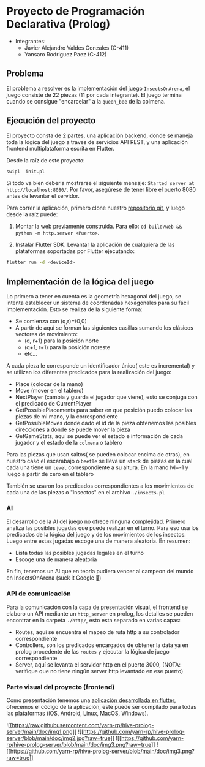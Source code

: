 # Proyecto de Programación Declarativa (Prolog)

- Integrantes:
  - Javier Alejandro Valdes Gonzales (C-411)
  - Yansaro Rodriguez Paez (C-412)

## Problema

El problema a resolver es la implementación del juego `InsectsOnArena`, el juego consiste de 22 piezas (11 por cada integrante). El juego termina cuando se consigue "encarcelar" a la `queen_bee` de la colmena.

## Ejecución del proyecto

El proyecto consta de 2 partes, una aplicación backend, donde se maneja toda la lógica del juego a traves de servicios API REST, y una aplicación frontend multiplataforma escrita en Flutter.

Desde la raíz de este proyecto:

```bash
swipl  init.pl
```

Si todo va bien deberia mostrarse el siguiente mensaje:
`Started server at http://localhost:8080/`. Por favor, asegúrese de tener libre el puerto 8080 antes de levantar el servidor.

Para correr la aplicación, primero clone nuestro [repositorio git](https://github.com/yarn-rp/hive_game_client.git), y luego desde la raíz puede:

1. Montar la web previamente construida. Para ello: `cd build/web && python -m http.server <Puerto>`.

2. Instalar Flutter SDK. Levantar la aplicación de cualquiera de las plataformas soportadas por Flutter ejecutando:

```bash
flutter run -d <deviceId>
```

## Implementación de la lógica del juego

Lo primero a tener en cuenta es la geometría hexagonal del juego, se intenta establecer un sistema de coordenadas hexagonales para su fácil implementación. Esto se realiza de la siguiente forma:

- Se comienza con (q,r)=(0,0)
- A partir de aquí se forman las siguientes casillas sumando los clásicos vectores de movimiento:
  - (q, r+1) para la posición norte
  - (q+1, r+1) para la posición noreste
  - etc...

A cada pieza le corresponde un identificador único( este es incremental) y se utilizan los diferentes predicados para la realización del juego:

- Place (colocar de la mano)
- Move (mover en el tablero)
- NextPlayer (cambia y guarda el jugador que viene), esto se conjuga con el predicado de CurrentPlayer
- GetPossiblePlacements para saber en que posición puedo colocar las piezas de mi mano, y la correspondiente
- GetPossibleMoves donde dado el id de la pieza obtenemos las posibles direcciones a donde se puede mover la pieza
- GetGameStats, aquí se puede ver el estado e información de cada jugador y el estado de la `colmena` o tablero

Para las piezas que usan saltos( se pueden colocar encima de otras), en nuestro caso el escarabajo o `beetle` se lleva un `stack` de piezas en la cual cada una tiene un `level` correspondiente a su altura. En la mano lvl=-1 y luego a partir de cero en el tablero

También se usaron los predicados correspondientes a los movimientos de cada una de las piezas o "insectos" en el archivo `./insects.pl`

### AI

El desarrollo de la AI del juego no ofrece ninguna complejidad. Primero analiza las posibles jugadas que puede realizar en el turno. Para eso usa los predicados de la lógica del juego y de los movimientos de los insectos. Luego entre estas jugadas escoge una de manera aleatoria. En resumen:

- Lista todas las posibles jugadas legales en el turno
- Escoge una de manera aleatoria

En fin, tenemos un AI que en teoría pudiera vencer al campeon del mundo en InsectsOnArena (suck it Google 💪)

### API de comunicación

Para la comunicación con la capa de presentación visual, el frontend se elaboro un API mediante un `http_server` en prolog, los detalles se pueden encontrar en la carpeta `./http/`, esto esta separado en varias capas:

- Routes, aquí se encuentra el mapeo de ruta http a su controlador correspondiente
- Controllers, son los predicados encargados de obtener la data ya en prolog procedente de las `routes` y ejecutar la lógica de juego correspondiente
- Server, aquí se levanta el servidor http en el puerto 3000, (NOTA: verifique que no tiene ningún server http levantado en ese puerto)

### Parte visual del proyecto (frontend)

Como presentación tenemos una [aplicación desarrollada en flutter](https://github.com/yarn-rp/hive_game_client.git), ofrecemos el código de la aplicación, este puede ser compilado para todas las plataformas (iOS, Android, Linux, MacOS, Windows).

![[https://raw.githubusercontent.com/yarn-rp/hive-prolog-server/main/doc/img1.png]]
![[https://github.com/yarn-rp/hive-prolog-server/blob/main/doc/img2.jpg?raw=true]]
![[https://github.com/yarn-rp/hive-prolog-server/blob/main/doc/img3.png?raw=true]]
![[https://github.com/yarn-rp/hive-prolog-server/blob/main/doc/img3.png?raw=true]]

